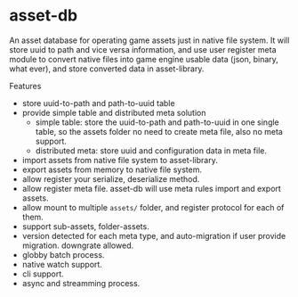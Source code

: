 # asset-db

An asset database for operating game assets just in native file system. It will store uuid to path and vice versa information, and use user register meta module to convert native files into game engine usable data (json, binary, what ever), and store converted data in asset-library.

Features

  - store uuid-to-path and path-to-uuid table
  - provide simple table and distributed meta solution
    - simple table: store the uuid-to-path and path-to-uuid in one single table, so the assets folder no need to create meta file, also no meta support.
    - distributed meta: store uuid and configuration data in meta file.
  - import assets from native file system to asset-library.
  - export assets from memory to native file system.
  - allow register your serialize, deserialize method.
  - allow register meta file. asset-db will use meta rules import and export assets.
  - allow mount to multiple `assets/` folder, and register protocol for each of them.
  - support sub-assets, folder-assets.
  - version detected for each meta type, and auto-migration if user provide migration. downgrate allowed.
  - globby batch process.
  - native watch support.
  - cli support.
  - async and streamming process.
  
